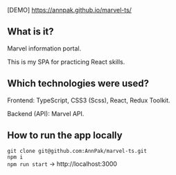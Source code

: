 [DEMO] https://annpak.github.io/marvel-ts/

## What is it?

Marvel information portal.

This is my SPA for practicing React skills.

## Which technologies were used?

Frontend: TypeScript, CSS3 (Scss), React, Redux Toolkit.

Backend (API): Marvel API.

## How to run the app locally
`git clone git@github.com:AnnPak/marvel-ts.git`<br>
`npm i`<br>
`npm run start` -> http://localhost:3000
